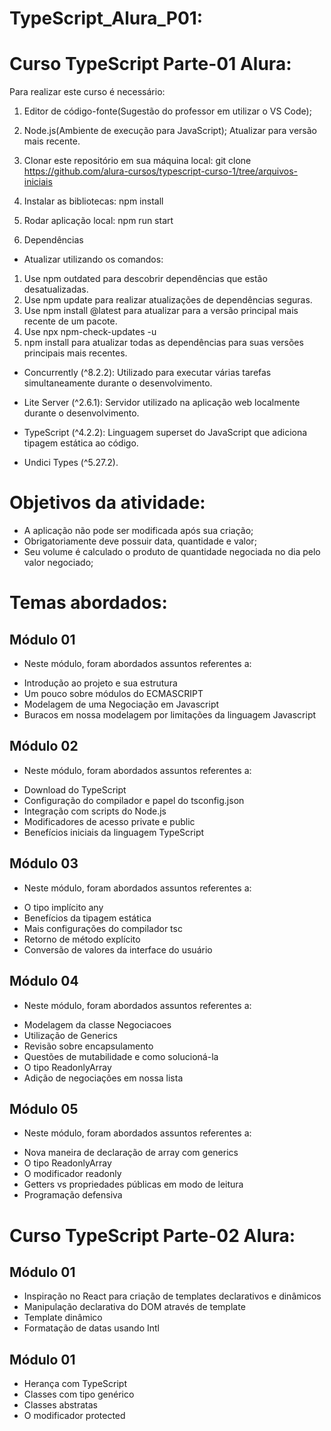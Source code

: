 # TypeScript_Alura_P01:
# Curso TypeScript Parte-01 Alura:

Para realizar este curso é necessário:
1. Editor de código-fonte(Sugestão do professor em utilizar o VS Code);

2. Node.js(Ambiente de execução para JavaScript);
Atualizar para versão mais recente.

3. Clonar este repositório em sua máquina local:
git clone https://github.com/alura-cursos/typescript-curso-1/tree/arquivos-iniciais

4. Instalar as bibliotecas:
npm install

5. Rodar aplicação local:
npm run start

6. Dependências
- Atualizar utilizando os comandos:
1. Use npm outdated para descobrir dependências que estão desatualizadas.
2. Use npm update para realizar atualizações de dependências seguras.
3. Use npm install <packagename>@latest para atualizar para a versão principal mais recente de um pacote.
4. Use npx npm-check-updates -u 
5. npm install para atualizar todas as dependências para suas versões principais mais recentes.

- Concurrently (^8.2.2): Utilizado para executar várias tarefas simultaneamente durante o desenvolvimento.

- Lite Server (^2.6.1): Servidor utilizado na aplicação web localmente durante o desenvolvimento.

- TypeScript (^4.2.2): Linguagem superset do JavaScript que adiciona tipagem estática ao código.

- Undici Types (^5.27.2).

# Objetivos da atividade:
- A aplicação não pode ser modificada após sua criação;
- Obrigatoriamente deve possuir data, quantidade e valor;
- Seu volume é calculado o produto de quantidade negociada no dia pelo valor negociado;

# Temas abordados:

## Módulo 01
- Neste módulo, foram abordados assuntos referentes a:
* Introdução ao projeto e sua estrutura
* Um pouco sobre módulos do ECMASCRIPT
* Modelagem de uma Negociação em Javascript
* Buracos em nossa modelagem por limitações da linguagem Javascript

## Módulo 02
- Neste módulo, foram abordados assuntos referentes a:
* Download do TypeScript
* Configuração do compilador e papel do tsconfig.json
* Integração com scripts do Node.js
* Modificadores de acesso private e public
* Benefícios iniciais da linguagem TypeScript

## Módulo 03
- Neste módulo, foram abordados assuntos referentes a:
* O tipo implícito any
* Benefícios da tipagem estática
* Mais configurações do compilador tsc
* Retorno de método explícito
* Conversão de valores da interface do usuário

## Módulo 04
- Neste módulo, foram abordados assuntos referentes a:
* Modelagem da classe Negociacoes
* Utilização de Generics
* Revisão sobre encapsulamento
* Questões de mutabilidade e como solucioná-la
* O tipo ReadonlyArray
* Adição de negociações em nossa lista

## Módulo 05
- Neste módulo, foram abordados assuntos referentes a:
* Nova maneira de declaração de array com generics
* O tipo ReadonlyArray
* O modificador readonly
* Getters vs propriedades públicas em modo de leitura
* Programação defensiva

# Curso TypeScript Parte-02 Alura:

## Módulo 01
* Inspiração no React para criação de templates declarativos e dinâmicos
* Manipulação declarativa do DOM através de template
* Template dinâmico
* Formatação de datas usando Intl

## Módulo 01
* Herança com TypeScript
* Classes com tipo genérico
* Classes abstratas
* O modificador protected



